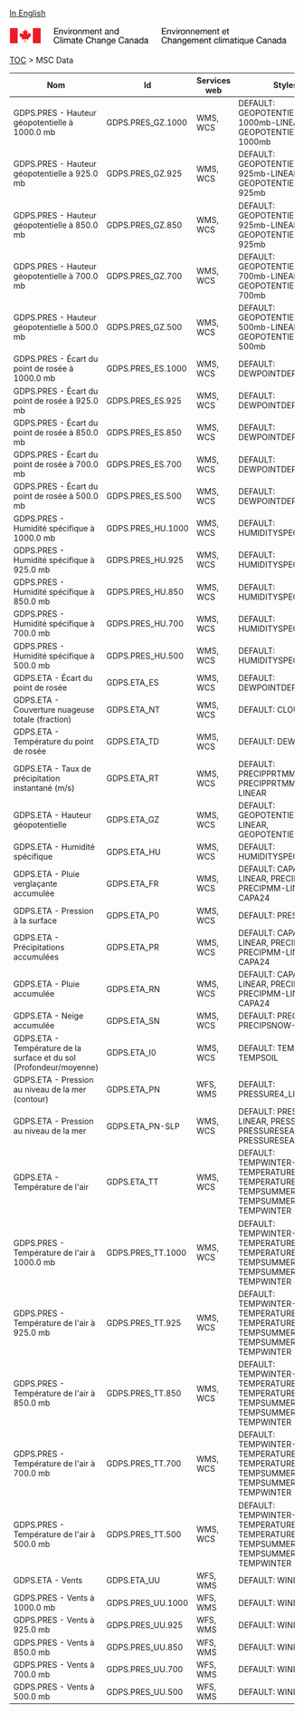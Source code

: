 [In English](geomet-gdps_en.md)

![ECCC logo](../../img_eccc-logo.png)

[TOC](../geomet-gdps_fr.md) > MSC Data


Nom                                                                 | Id                | Services web | Styles                                                                                                
--------------------------------------------------------------------|-------------------|--------------|-------------------------------------------------------------------------------------------------------
GDPS.PRES - Hauteur géopotentielle à 1000.0 mb                      | GDPS.PRES_GZ.1000 | WMS, WCS     | DEFAULT: GEOPOTENTIELHEIGHT-1000mb-LINEAR, GEOPOTENTIELHEIGHT-1000mb                                  
GDPS.PRES - Hauteur géopotentielle à 925.0 mb                       | GDPS.PRES_GZ.925  | WMS, WCS     | DEFAULT: GEOPOTENTIELHEIGHT-925mb-LINEAR, GEOPOTENTIELHEIGHT-925mb                                    
GDPS.PRES - Hauteur géopotentielle à 850.0 mb                       | GDPS.PRES_GZ.850  | WMS, WCS     | DEFAULT: GEOPOTENTIELHEIGHT-925mb-LINEAR, GEOPOTENTIELHEIGHT-925mb                                    
GDPS.PRES - Hauteur géopotentielle à 700.0 mb                       | GDPS.PRES_GZ.700  | WMS, WCS     | DEFAULT: GEOPOTENTIELHEIGHT-700mb-LINEAR, GEOPOTENTIELHEIGHT-700mb                                    
GDPS.PRES - Hauteur géopotentielle à 500.0 mb                       | GDPS.PRES_GZ.500  | WMS, WCS     | DEFAULT: GEOPOTENTIELHEIGHT-500mb-LINEAR, GEOPOTENTIELHEIGHT-500mb                                    
GDPS.PRES - Écart du point de rosée à 1000.0 mb                     | GDPS.PRES_ES.1000 | WMS, WCS     | DEFAULT: DEWPOINTDEP                                                                                  
GDPS.PRES - Écart du point de rosée à 925.0 mb                      | GDPS.PRES_ES.925  | WMS, WCS     | DEFAULT: DEWPOINTDEP                                                                                  
GDPS.PRES - Écart du point de rosée à 850.0 mb                      | GDPS.PRES_ES.850  | WMS, WCS     | DEFAULT: DEWPOINTDEP                                                                                  
GDPS.PRES - Écart du point de rosée à 700.0 mb                      | GDPS.PRES_ES.700  | WMS, WCS     | DEFAULT: DEWPOINTDEP                                                                                  
GDPS.PRES - Écart du point de rosée à 500.0 mb                      | GDPS.PRES_ES.500  | WMS, WCS     | DEFAULT: DEWPOINTDEP                                                                                  
GDPS.PRES - Humidité spécifique à 1000.0 mb                         | GDPS.PRES_HU.1000 | WMS, WCS     | DEFAULT: HUMIDITYSPEC                                                                                 
GDPS.PRES - Humidité spécifique à 925.0 mb                          | GDPS.PRES_HU.925  | WMS, WCS     | DEFAULT: HUMIDITYSPEC                                                                                 
GDPS.PRES - Humidité spécifique à 850.0 mb                          | GDPS.PRES_HU.850  | WMS, WCS     | DEFAULT: HUMIDITYSPEC                                                                                 
GDPS.PRES - Humidité spécifique à 700.0 mb                          | GDPS.PRES_HU.700  | WMS, WCS     | DEFAULT: HUMIDITYSPEC                                                                                 
GDPS.PRES - Humidité spécifique à 500.0 mb                          | GDPS.PRES_HU.500  | WMS, WCS     | DEFAULT: HUMIDITYSPEC                                                                                 
GDPS.ETA - Écart du point de rosée                                  | GDPS.ETA_ES       | WMS, WCS     | DEFAULT: DEWPOINTDEP                                                                                  
GDPS.ETA - Couverture nuageuse totale (fraction)                    | GDPS.ETA_NT       | WMS, WCS     | DEFAULT: CLOUD                                                                                        
GDPS.ETA - Température du point de rosée                            | GDPS.ETA_TD       | WMS, WCS     | DEFAULT: DEWPOINT                                                                                     
GDPS.ETA - Taux de précipitation instantané (m/s)                   | GDPS.ETA_RT       | WMS, WCS     | DEFAULT: PRECIPPRTMMH, PRECIPPRTMMH-LINEAR                                                            
GDPS.ETA - Hauteur géopotentielle                                   | GDPS.ETA_GZ       | WMS, WCS     | DEFAULT: GEOPOTENTIELHEIGHT-LINEAR, GEOPOTENTIELHEIGHT                                                
GDPS.ETA - Humidité spécifique                                      | GDPS.ETA_HU       | WMS, WCS     | DEFAULT: HUMIDITYSPEC                                                                                 
GDPS.ETA - Pluie verglaçante accumulée                              | GDPS.ETA_FR       | WMS, WCS     | DEFAULT: CAPA24-LINEAR, PRECIPMM, PRECIPMM-LINEAR, CAPA24                                             
GDPS.ETA - Pression à la surface                                    | GDPS.ETA_P0       | WMS, WCS     | DEFAULT: PRESSURE                                                                                     
GDPS.ETA - Précipitations accumulées                                | GDPS.ETA_PR       | WMS, WCS     | DEFAULT: CAPA24-LINEAR, PRECIPMM, PRECIPMM-LINEAR, CAPA24                                             
GDPS.ETA - Pluie accumulée                                          | GDPS.ETA_RN       | WMS, WCS     | DEFAULT: CAPA24-LINEAR, PRECIPMM, PRECIPMM-LINEAR, CAPA24                                             
GDPS.ETA - Neige accumulée                                          | GDPS.ETA_SN       | WMS, WCS     | DEFAULT: PRECIPSNOW, PRECIPSNOW-LINEAR                                                                
GDPS.ETA - Température de la surface et du sol (Profondeur/moyenne) | GDPS.ETA_I0       | WMS, WCS     | DEFAULT: TEMPSOIL, TEMPSOIL                                                                           
GDPS.ETA - Pression au niveau de la mer (contour)                   | GDPS.ETA_PN       | WFS, WMS     | DEFAULT: PRESSURE4_LINE                                                                               
GDPS.ETA - Pression au niveau de la mer                             | GDPS.ETA_PN-SLP   | WMS, WCS     | DEFAULT: PRESSURE4-LINEAR, PRESSURE4, PRESSURESEAHIGH, PRESSURESEALOW                                 
GDPS.ETA - Température de l'air                                     | GDPS.ETA_TT       | WMS, WCS     | DEFAULT: TEMPWINTER-LINEAR, TEMPERATURE, TEMPERATURE-LINEAR, TEMPSUMMER, TEMPSUMMER-LINEAR, TEMPWINTER
GDPS.PRES - Température de l'air à 1000.0 mb                        | GDPS.PRES_TT.1000 | WMS, WCS     | DEFAULT: TEMPWINTER-LINEAR, TEMPERATURE, TEMPERATURE-LINEAR, TEMPSUMMER, TEMPSUMMER-LINEAR, TEMPWINTER
GDPS.PRES - Température de l'air à 925.0 mb                         | GDPS.PRES_TT.925  | WMS, WCS     | DEFAULT: TEMPWINTER-LINEAR, TEMPERATURE, TEMPERATURE-LINEAR, TEMPSUMMER, TEMPSUMMER-LINEAR, TEMPWINTER
GDPS.PRES - Température de l'air à 850.0 mb                         | GDPS.PRES_TT.850  | WMS, WCS     | DEFAULT: TEMPWINTER-LINEAR, TEMPERATURE, TEMPERATURE-LINEAR, TEMPSUMMER, TEMPSUMMER-LINEAR, TEMPWINTER
GDPS.PRES - Température de l'air à 700.0 mb                         | GDPS.PRES_TT.700  | WMS, WCS     | DEFAULT: TEMPWINTER-LINEAR, TEMPERATURE, TEMPERATURE-LINEAR, TEMPSUMMER, TEMPSUMMER-LINEAR, TEMPWINTER
GDPS.PRES - Température de l'air à 500.0 mb                         | GDPS.PRES_TT.500  | WMS, WCS     | DEFAULT: TEMPWINTER-LINEAR, TEMPERATURE, TEMPERATURE-LINEAR, TEMPSUMMER, TEMPSUMMER-LINEAR, TEMPWINTER
GDPS.ETA - Vents                                                    | GDPS.ETA_UU       | WFS, WMS     | DEFAULT: WINDARROW                                                                                    
GDPS.PRES - Vents à 1000.0 mb                                       | GDPS.PRES_UU.1000 | WFS, WMS     | DEFAULT: WINDARROW                                                                                    
GDPS.PRES - Vents à 925.0 mb                                        | GDPS.PRES_UU.925  | WFS, WMS     | DEFAULT: WINDARROW                                                                                    
GDPS.PRES - Vents à 850.0 mb                                        | GDPS.PRES_UU.850  | WFS, WMS     | DEFAULT: WINDARROW                                                                                    
GDPS.PRES - Vents à 700.0 mb                                        | GDPS.PRES_UU.700  | WFS, WMS     | DEFAULT: WINDARROW                                                                                    
GDPS.PRES - Vents à 500.0 mb                                        | GDPS.PRES_UU.500  | WFS, WMS     | DEFAULT: WINDARROW                                                                                    

